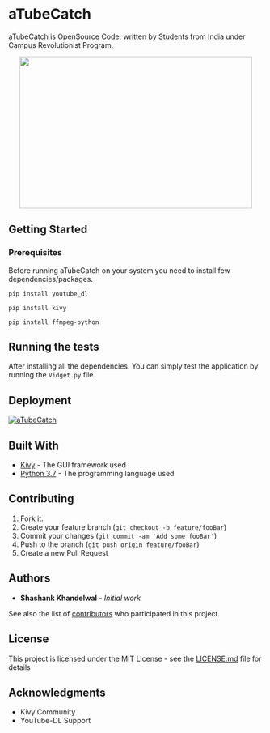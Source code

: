 # aTubeCatch
aTubeCatch is OpenSource Code, written by Students from India under Campus Revolutionist Program.
<p align="center">
<a href="https://www.youtube.com/watch?v=Tou-jkOO51U">
<img width="460" height="300" src="https://img.youtube.com/vi/Tou-jkOO51U/0.jpg">
</a>
</p>


## Getting Started

### Prerequisites

Before running aTubeCatch on your system you need to install few dependencies/packages.

```
pip install youtube_dl
```
```
pip install kivy
```
```
pip install ffmpeg-python
```

## Running the tests

After installing all the dependencies. You can simply test the application by running the `Vidget.py` file.

## Deployment

[![aTubeCatch](https://img.youtube.com/vi/Tou-jkOO51U/2.jpg)](https://www.youtube.com/watch?v=Tou-jkOO51U "aTubeCatch")

## Built With

* [Kivy](https://kivy.org/) - The GUI framework used
* [Python 3.7](https://www.python.org/downloads/) - The programming language used

## Contributing
1. Fork it.
2. Create your feature branch (`git checkout -b feature/fooBar`)
3. Commit your changes (`git commit -am 'Add some fooBar'`)
4. Push to the branch (`git push origin feature/fooBar`)
5. Create a new Pull Request

## Authors

* **Shashank Khandelwal** - *Initial work*

See also the list of [contributors](https://github.com/your/project/contributors) who participated in this project.

## License

This project is licensed under the MIT License - see the [LICENSE.md](LICENSE.md) file for details

## Acknowledgments

* Kivy Community
* YouTube-DL Support
